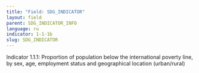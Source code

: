 ```yaml
---
title: "Field: SDG_INDICATOR"
layout: field
parent: SDG_INDICATOR_INFO
language: ru
indicator: 1-1-1b
slug: SDG_INDICATOR
---
```

Indicator 1.1.1: Proportion of population below the international poverty line, by sex, age, employment status and geographical location (urban/rural)